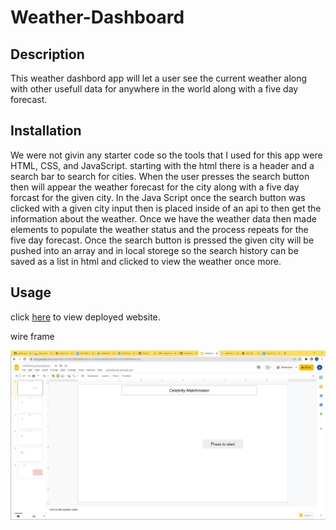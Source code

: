 # Weather-Dashboard

## Description

This weather dashbord app will let a user see the current weather along with other usefull data for anywhere in the world along with a five day forecast.

## Installation

We were not givin any starter code so the tools that I used for this app were HTML, CSS, and JavaScript. starting with the html there is a header and a search bar to search for cities. When the user presses the search button then will appear the weather forecast for the city along with a five day forcast for the given city. In the Java Script once the search button was clicked with a given city input then is placed inside of an api to then get the information about the weather. Once we have the weather data then made elements to populate the weather status and the process repeats for the five day forecast. Once the search button is pressed the given city will be pushed into an array and in local storege so the search history can be saved as a list in html and clicked to view the weather once more.

## Usage

click [here](https://alex-h1.github.io/Weather-Dashboard/) to view deployed website.

wire frame

![alt text](/assets/Screenshot%202022-04-11%20121321.jpg)